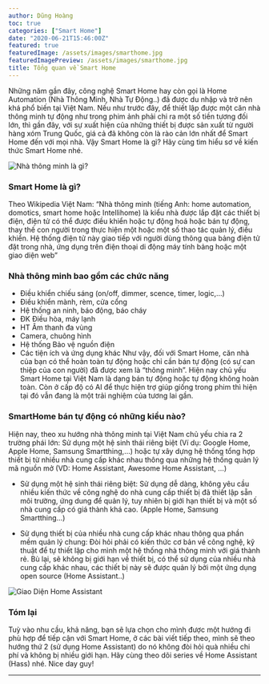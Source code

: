 ```yaml
---
author: Dũng Hoàng
toc: true
categories: ["Smart Home"]
date: "2020-06-21T15:46:00Z"
featured: true
featuredImage: /assets/images/smarthome.jpg
featuredImagePreview: /assets/images/smarthome.jpg
title: Tổng quan về Smart Home
---
```


Những năm gần đây, công nghệ Smart Home hay còn gọi là Home Automation (Nhà Thông Minh, Nhà Tự Động..) đã được du nhập và trở nên khá phổ biến tại Việt Nam. Nếu như trước đây, để thiết lập được một căn nhà thông minh tự động như trong phim ảnh phải chi ra một số tiền tương đối lớn, thì gần đây, với sự xuất hiện của những thiết bị được sản xuất từ người hàng xóm Trung Quốc, giá cả đã không còn là rào cản lớn nhất để Smart Home đến với mọi nhà. Vậy Smart Home là gì? Hãy cùng tìm hiểu sơ về kiến thức Smart Home nhé.

![Nhà thông minh là gì?](/assets/images/smarthome.jpg)

### Smart Home là gì?
Theo Wikipedia Việt Nam: “Nhà thông minh (tiếng Anh: home automation, domotics, smart home hoặc Intellihome) là kiểu nhà được lắp đặt các thiết bị điện, điện tử có thể được điều khiển hoặc tự động hoá hoặc bán tự động, thay thế con người trong thực hiện một hoặc một số thao tác quản lý, điều khiển. Hệ thống điện tử này giao tiếp với người dùng thông qua bảng điện tử đặt trong nhà, ứng dụng trên điện thoại di động máy tính bảng hoặc một giao diện web”

### Nhà thông minh bao gồm các chức năng
* Điều khiển chiếu sáng (on/off, dimmer, scence, timer, logic,…)
* Điều khiển mành, rèm, cửa cổng
* Hệ thống an ninh, báo động, báo cháy
* ĐK Điều hòa, máy lạnh
* HT Âm thanh đa vùng
* Camera, chuông hình
* Hệ thống Bảo vệ nguồn điện
* Các tiện ích và ứng dụng khác
Như vậy, đối với Smart Home, căn nhà của bạn có thể hoàn toàn tự động hoặc chỉ cần bán tự động (có sự can thiệp của con người) đã được xem là “thông minh”. Hiện nay chủ yếu Smart Home tại Việt Nam là dạng bán tự động hoặc tự động không hoàn toàn. Còn ở cấp độ có AI để thực hiện trợ giúp giống trong phim thì hiện tại đó vẫn đang là một trải nghiệm của tương lai gần.

### SmartHome bán tự động có những kiểu nào?

Hiện nay, theo xu hướng nhà thông minh tại Việt Nam chủ yếu chia ra 2 trường phái lớn: Sử dụng một hệ sinh thái riêng biệt (Ví dụ: Google Home, Apple Home, Samsung Smartthing,…) hoặc tự xây dựng hệ thống tổng hợp thiết bị từ nhiều nhà cung cấp khác nhau thông qua những hệ thống quản lý mã nguồn mở (VD: Home Assistant, Awesome Home Assistant, …)

* Sử dụng một hệ sinh thái riêng biệt: Sử dụng dễ dàng, không yêu cầu nhiều kiến thức về công nghệ do nhà cung cấp thiết bị đã thiết lập sẵn môi trường, ứng dung để quản lý, tuy nhiên bị giới hạn thiết bị và một số nhà cung cấp có giá thành khá cao. (Apple Home, Samsung Smartthing…)

* Sử dụng thiết bị của nhiều nhà cung cấp khác nhau thông qua phần mềm quản lý chung: Đòi hỏi phải có kiến thức cơ bản về công nghệ, kỹ thuật để tự thiết lập cho mình một hệ thống nhà thông minh với giá thành rẻ. Bù lại, sẽ không bị giới hạn về thiết bị, có thể sử dụng của nhiều nhà cung cấp khác nhau, các thiết bị này sẽ được quản lý bởi một ứng dụng open source (Home Assistant..)

![Giao Diện Home Assistant](/assets/images/hass-2.png)

### Tóm lại

Tuỳ vào nhu cầu, khả năng, bạn sẽ lựa chọn cho mình được một hướng đi phù hợp để tiếp cận với Smart Home, ở các bài viết tiếp theo, mình sẽ theo hướng thứ 2 (sử dụng Home Assistant) do nó không đòi hỏi quà nhiều chi phí và không bị nhiều giới hạn. Hãy cùng theo dõi series về Home Assistant (Hass) nhé. Nice day guy!

---

